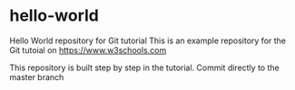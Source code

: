 # hello-world
Hello World repository for Git tutorial
This is an example repository for the Git tutoial on https://www.w3schools.com

This repository is built step by step in the tutorial.
Commit directly to the master branch
